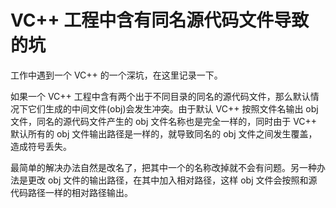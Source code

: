 VC++ 工程中含有同名源代码文件导致的坑
===============================

工作中遇到一个 VC++ 的一个深坑，在这里记录一下。

如果一个 VC++ 工程中含有两个出于不同目录的同名的源代码文件，那么默认情况下它们生成的中间文件(obj)会发生冲突。由于默认 VC++ 按照文件名输出 obj 文件，同名的源代码文件产生的 obj 文件名称也是完全一样的，同时由于 VC++ 默认所有的 obj 文件输出路径是一样的，就导致同名的 obj 文件之间发生覆盖，造成符号丢失。

最简单的解决办法自然是改名了，把其中一个的名称改掉就不会有问题。另一种办法是更改 obj 文件的输出路径，在其中加入相对路径，这样 obj 文件会按照和源代码路径一样的相对路径输出。

